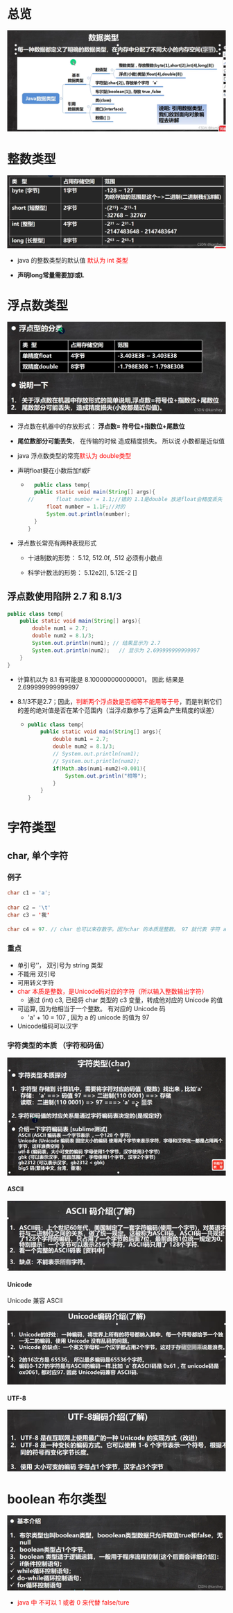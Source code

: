 # 总览

![](../Image/0039_01_数据类型总览.png)

# 整数类型

![](../Image/0040_01_整数类型.png)

- java 的整数类型的默认值 <font color =red>默认为 int 类型 </font>

- **声明long常量需要加l或L**

# 浮点数类型

![](../Image/0044_01_浮点数类型.png)

- 浮点数在机器中的存放形式： **浮点数= 符号位+指数位+尾数位**

- **尾位数部分可能丢失**， 在传输的时候 造成精度损失。 所以说 小数都是近似值

- java 浮点数类型的常亮<font color =red>默认为 double类型 </font>

- 声明float要在小数后加f或F
  
  - ```java
      public class temp{
      public static void main(String[] args){
    //       float number = 1.1;//错的 1.1是double 放进float会精度丢失
          float number = 1.1F;//对的
          System.out.println(number);
      }
    }
    ```

- 浮点数长常亮有两种表现形式 
  
  - 十进制数的形势： 5.12, 512.0f, .512 必须有小数点
  
  - 科学计数法的形势： 5.12e2[], 5.12E-2 []

## 浮点数使用陷阱 2.7 和 8.1/3

```java
public class temp{
    public static void main(String[] args){
        double num1 = 2.7;
        double num2 = 8.1/3;  
        System.out.println(num1); // 结果显示为 2.7
        System.out.println(num2);   // 显示为 2.699999999999997
    }
}
```

- 计算机以为  8.1  有可能是 8.100000000000001， 因此 结果是 2.699999999999997

- 8.1/3不是2.7；因此，<font color =red>判断两个浮点数是否相等不能用等于号</font>，而是判断它们的差的绝对值是否在某个范围内（当浮点数参与了运算会产生精度的误差）
  
  - ```java
    public class temp{
        public static void main(String[] args){
            double num1 = 2.7;
            double num2 = 8.1/3;
            // System.out.println(num1);
            // System.out.println(num2);
            if(Math.abs(num1-num2)<0.001){
                System.out.println("相等");
            }
        }
    }
    ```

# 字符类型

## char, 单个字符

### 例子

```java
char c1 = 'a';

char c2 = '\t'
char c3 = '我'

char c4 = 97. // char 也可以来存数字。因为char 的本质是整数。 97 就代表 字符 a
```

### 重点

- 单引号’’， 双引号为 string 类型
- 不能用 双引号
- 可用转义字符
- <font color =red>char 本质是整数，是Unicode码对应的字符（所以输入整数输出字符） </font>
  - 通过 (int) c3, 已经将 char 类型的 c3 变量，转成他对应的 Unicode 的值
- 可运算, 因为他相当于一个整数。 有对应的 Unicode 码
  - 'a' + 10  =  107 , 因为 a 的 unicode 的值为 97 
- Unicode编码可以汉字

### 字符类型的本质 （字符和码值）

![](..\Image\0047_01_char和Unicode码.png)

#### ASCII

![](..\Image\0049_01_ASCII.png)

#### Unicode

Unicode 兼容 ASCII 

![](..\Image\0049_02_Unicode.png)

#### UTF-8

![](..\Image\0049_03_UTF-8.png)

# boolean 布尔类型

![](..\Image\0050_01_boolean.png)

- <font color =red>java 中 不可以 1 或者 0 来代替 false/ture </font>
